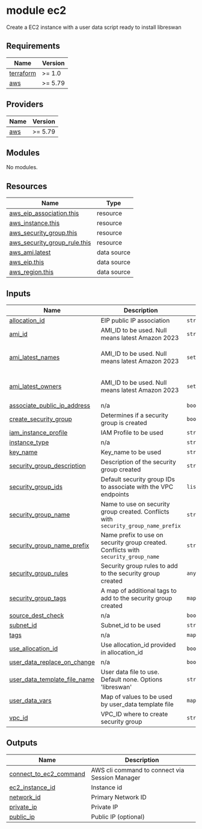 # module ec2

Create a EC2 instance with a user data script ready to install libreswan

<!-- BEGIN_TF_DOCS -->
## Requirements

| Name | Version |
|------|---------|
| <a name="requirement_terraform"></a> [terraform](#requirement\_terraform) | >= 1.0 |
| <a name="requirement_aws"></a> [aws](#requirement\_aws) | >= 5.79 |

## Providers

| Name | Version |
|------|---------|
| <a name="provider_aws"></a> [aws](#provider\_aws) | >= 5.79 |

## Modules

No modules.

## Resources

| Name | Type |
|------|------|
| [aws_eip_association.this](https://registry.terraform.io/providers/hashicorp/aws/latest/docs/resources/eip_association) | resource |
| [aws_instance.this](https://registry.terraform.io/providers/hashicorp/aws/latest/docs/resources/instance) | resource |
| [aws_security_group.this](https://registry.terraform.io/providers/hashicorp/aws/latest/docs/resources/security_group) | resource |
| [aws_security_group_rule.this](https://registry.terraform.io/providers/hashicorp/aws/latest/docs/resources/security_group_rule) | resource |
| [aws_ami.latest](https://registry.terraform.io/providers/hashicorp/aws/latest/docs/data-sources/ami) | data source |
| [aws_eip.this](https://registry.terraform.io/providers/hashicorp/aws/latest/docs/data-sources/eip) | data source |
| [aws_region.this](https://registry.terraform.io/providers/hashicorp/aws/latest/docs/data-sources/region) | data source |

## Inputs

| Name | Description | Type | Default | Required |
|------|-------------|------|---------|:--------:|
| <a name="input_allocation_id"></a> [allocation\_id](#input\_allocation\_id) | EIP public IP association | `string` | `""` | no |
| <a name="input_ami_id"></a> [ami\_id](#input\_ami\_id) | AMI\_ID to be used. Null means latest Amazon 2023 | `string` | `""` | no |
| <a name="input_ami_latest_names"></a> [ami\_latest\_names](#input\_ami\_latest\_names) | AMI\_ID to be used. Null means latest Amazon 2023 | `set(string)` | <pre>[<br/>  "al2023-ami-2023*x86_64"<br/>]</pre> | no |
| <a name="input_ami_latest_owners"></a> [ami\_latest\_owners](#input\_ami\_latest\_owners) | AMI\_ID to be used. Null means latest Amazon 2023 | `set(string)` | <pre>[<br/>  "amazon"<br/>]</pre> | no |
| <a name="input_associate_public_ip_address"></a> [associate\_public\_ip\_address](#input\_associate\_public\_ip\_address) | n/a | `bool` | `true` | no |
| <a name="input_create_security_group"></a> [create\_security\_group](#input\_create\_security\_group) | Determines if a security group is created | `bool` | `false` | no |
| <a name="input_iam_instance_profile"></a> [iam\_instance\_profile](#input\_iam\_instance\_profile) | IAM Profile to be used | `string` | `null` | no |
| <a name="input_instance_type"></a> [instance\_type](#input\_instance\_type) | n/a | `string` | `"t3a.micro"` | no |
| <a name="input_key_name"></a> [key\_name](#input\_key\_name) | Key\_name to be used | `string` | `null` | no |
| <a name="input_security_group_description"></a> [security\_group\_description](#input\_security\_group\_description) | Description of the security group created | `string` | `null` | no |
| <a name="input_security_group_ids"></a> [security\_group\_ids](#input\_security\_group\_ids) | Default security group IDs to associate with the VPC endpoints | `list(string)` | `[]` | no |
| <a name="input_security_group_name"></a> [security\_group\_name](#input\_security\_group\_name) | Name to use on security group created. Conflicts with `security_group_name_prefix` | `string` | `null` | no |
| <a name="input_security_group_name_prefix"></a> [security\_group\_name\_prefix](#input\_security\_group\_name\_prefix) | Name prefix to use on security group created. Conflicts with `security_group_name` | `string` | `null` | no |
| <a name="input_security_group_rules"></a> [security\_group\_rules](#input\_security\_group\_rules) | Security group rules to add to the security group created | `any` | `{}` | no |
| <a name="input_security_group_tags"></a> [security\_group\_tags](#input\_security\_group\_tags) | A map of additional tags to add to the security group created | `map(string)` | `{}` | no |
| <a name="input_source_dest_check"></a> [source\_dest\_check](#input\_source\_dest\_check) | n/a | `bool` | `false` | no |
| <a name="input_subnet_id"></a> [subnet\_id](#input\_subnet\_id) | Subnet\_id to be used | `string` | n/a | yes |
| <a name="input_tags"></a> [tags](#input\_tags) | n/a | `map(string)` | `{}` | no |
| <a name="input_use_allocation_id"></a> [use\_allocation\_id](#input\_use\_allocation\_id) | Use allocation\_id provided in allocation\_id | `bool` | `true` | no |
| <a name="input_user_data_replace_on_change"></a> [user\_data\_replace\_on\_change](#input\_user\_data\_replace\_on\_change) | n/a | `bool` | `true` | no |
| <a name="input_user_data_template_file_name"></a> [user\_data\_template\_file\_name](#input\_user\_data\_template\_file\_name) | User data file to use. Default none. Options 'libreswan' | `string` | `"none"` | no |
| <a name="input_user_data_vars"></a> [user\_data\_vars](#input\_user\_data\_vars) | Map of values to be used by user\_data template file | `map(string)` | `{}` | no |
| <a name="input_vpc_id"></a> [vpc\_id](#input\_vpc\_id) | VPC\_ID where to create security group | `string` | n/a | yes |

## Outputs

| Name | Description |
|------|-------------|
| <a name="output_connect_to_ec2_command"></a> [connect\_to\_ec2\_command](#output\_connect\_to\_ec2\_command) | AWS cli command to connect via Session Manager |
| <a name="output_ec2_instance_id"></a> [ec2\_instance\_id](#output\_ec2\_instance\_id) | Instance id |
| <a name="output_network_id"></a> [network\_id](#output\_network\_id) | Primary Network ID |
| <a name="output_private_ip"></a> [private\_ip](#output\_private\_ip) | Private IP |
| <a name="output_public_ip"></a> [public\_ip](#output\_public\_ip) | Public IP (optional) |
<!-- END_TF_DOCS -->
